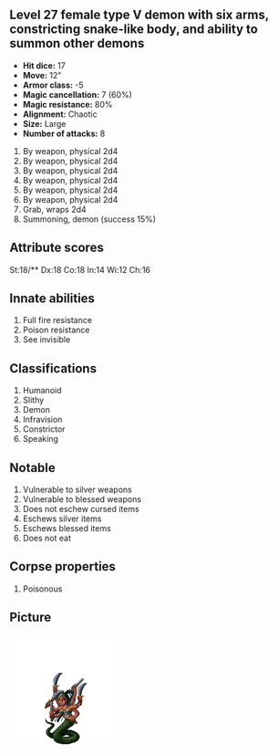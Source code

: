 ## Level 27 female type V demon with six arms, constricting snake-like body, and ability to summon other demons
- **Hit dice:** 17
- **Move:** 12"
- **Armor class:** -5
- **Magic cancellation:** 7 (60%)
- **Magic resistance:** 80%
- **Alignment:** Chaotic
- **Size:** Large
- **Number of attacks:** 8
1. By weapon, physical 2d4
2. By weapon, physical 2d4
3. By weapon, physical 2d4
4. By weapon, physical 2d4
5. By weapon, physical 2d4
6. By weapon, physical 2d4
7. Grab, wraps 2d4
8. Summoning, demon (success 15%)
## Attribute scores
St:18/** Dx:18 Co:18 In:14 Wi:12 Ch:16
## Innate abilities
1. Full fire resistance
2. Poison resistance
3. See invisible
## Classifications
1. Humanoid
2. Slithy
3. Demon
4. Infravision
5. Constrictor
6. Speaking
## Notable
1. Vulnerable to silver weapons
2. Vulnerable to blessed weapons
3. Does not eschew cursed items
4. Eschews silver items
5. Eschews blessed items
6. Does not eat
## Corpse properties
1. Poisonous
## Picture
![Marilith](https://github.com/hyvanmielenpelit/GnollHackTileSet/blob/main/Monsters/marilith/marilith.png)
